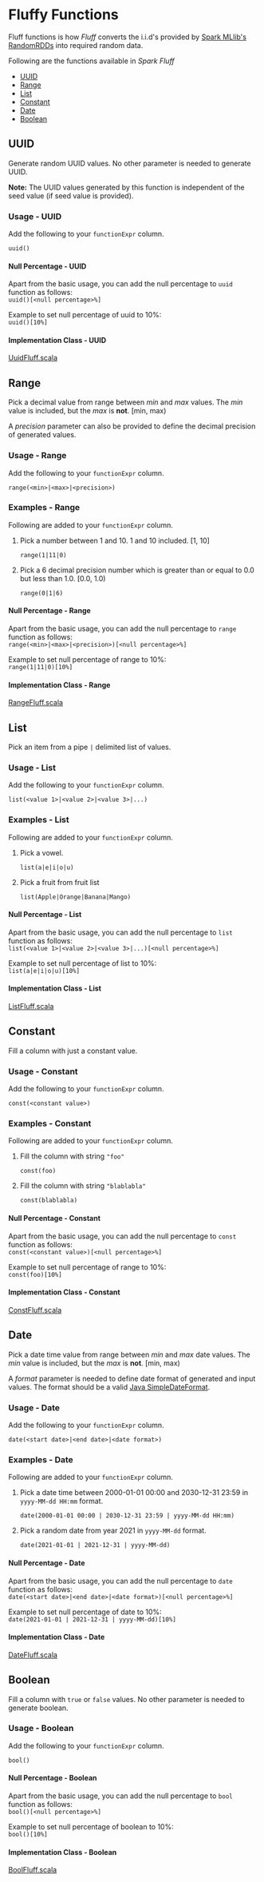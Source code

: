 # Fluffy Functions

Fluff functions is how _Fluff_ converts the i.i.d's provided by [Spark MLlib's RandomRDDs](https://spark.apache.org/docs/3.0.0-preview/api/scala/org/apache/spark/mllib/random/RandomRDDs$.html) into required random data.

Following are the functions available in _Spark Fluff_

- [UUID](#UUID)
- [Range](#Range)
- [List](#List)
- [Constant](#Constant)
- [Date](#Date)
- [Boolean](#Boolean)

## UUID

Generate random UUID values. No other parameter is needed to generate UUID.

__Note:__ The UUID values generated by this function is independent of the seed value (if seed value is provided).

### Usage - UUID

Add the following to your `functionExpr` column.

``` text
uuid()
```

#### Null Percentage - UUID

Apart from the basic usage, you can add the null percentage to `uuid` function as follows:  
`uuid()[<null percentage>%]`

Example to set null percentage of uuid to 10%:  
`uuid()[10%]`

#### Implementation Class - UUID

[UuidFluff.scala](../src/main/scala/com/github/solomonronald/spark/fluff/types/UuidFluff.scala)

## Range

Pick a decimal value from range between _min_ and _max_ values. The _min_ value is included, but the _max_ is __not__. [min, max)

A _precision_ parameter can also be provided to define the decimal precision of generated values.

### Usage - Range

Add the following to your `functionExpr` column.

``` text
range(<min>|<max>|<precision>)
```

### Examples - Range

Following are added to your `functionExpr` column.

1. Pick a number between 1 and 10. 1 and 10 included. [1, 10]

    ``` text
    range(1|11|0)
    ```

1. Pick a 6 decimal precision number which is greater than or equal to 0.0 but less than 1.0. [0.0, 1.0)

    ``` text
    range(0|1|6)
    ```

#### Null Percentage - Range

Apart from the basic usage, you can add the null percentage to `range` function as follows:  
`range(<min>|<max>|<precision>)[<null percentage>%]`

Example to set null percentage of range to 10%:  
`range(1|11|0)[10%]`

#### Implementation Class - Range

[RangeFluff.scala](../src/main/scala/com/github/solomonronald/spark/fluff/types/RangeFluff.scala)

## List

Pick an item from a pipe `|` delimited list of values. 

### Usage - List

Add the following to your `functionExpr` column.

``` text
list(<value 1>|<value 2>|<value 3>|...)
```

### Examples - List

Following are added to your `functionExpr` column.

1. Pick a vowel.

    ``` text
    list(a|e|i|o|u)
    ```

1. Pick a fruit from fruit list

    ``` text
    list(Apple|Orange|Banana|Mango)
    ```

#### Null Percentage - List

Apart from the basic usage, you can add the null percentage to `list` function as follows:  
`list(<value 1>|<value 2>|<value 3>|...)[<null percentage>%]`

Example to set null percentage of list to 10%:  
`list(a|e|i|o|u)[10%]`

#### Implementation Class - List

[ListFluff.scala](../src/main/scala/com/github/solomonronald/spark/fluff/types/ListFluff.scala)

## Constant

Fill a column with just a constant value.

### Usage - Constant

Add the following to your `functionExpr` column.

``` text
const(<constant value>)
```

### Examples - Constant

Following are added to your `functionExpr` column.

1. Fill the column with string `"foo"`

    ``` text
    const(foo)
    ```

1. Fill the column with string `"blablabla"`

    ``` text
    const(blablabla)
    ```

#### Null Percentage - Constant

Apart from the basic usage, you can add the null percentage to `const` function as follows:  
`const(<constant value>)[<null percentage>%]`

Example to set null percentage of range to 10%:  
`const(foo)[10%]`

#### Implementation Class - Constant

[ConstFluff.scala](../src/main/scala/com/github/solomonronald/spark/fluff/types/ConstFluff.scala)

## Date

Pick a date time value from range between _min_ and _max_ date values. The _min_ value is included, but the _max_ is __not__. [min, max)

A _format_ parameter is needed to define date format of generated and input values. The format should be a valid [Java SimpleDateFormat](https://docs.oracle.com/javase/7/docs/api/java/text/SimpleDateFormat.html). 

### Usage - Date

Add the following to your `functionExpr` column.

``` text
date(<start date>|<end date>|<date format>)
```

### Examples - Date

Following are added to your `functionExpr` column.

1. Pick a date time between 2000-01-01 00:00 and 2030-12-31 23:59 in `yyyy-MM-dd HH:mm` format. 

    ``` text
    date(2000-01-01 00:00 | 2030-12-31 23:59 | yyyy-MM-dd HH:mm)
    ```

1. Pick a random date from year 2021 in `yyyy-MM-dd` format.

    ``` text
    date(2021-01-01 | 2021-12-31 | yyyy-MM-dd)
    ```

#### Null Percentage - Date

Apart from the basic usage, you can add the null percentage to `date` function as follows:  
`date(<start date>|<end date>|<date format>)[<null percentage>%]`

Example to set null percentage of date to 10%:  
`date(2021-01-01 | 2021-12-31 | yyyy-MM-dd)[10%]`

#### Implementation Class - Date

[DateFluff.scala](../src/main/scala/com/github/solomonronald/spark/fluff/types/DateFluff.scala)

## Boolean

Fill a column with `true` or `false` values. No other parameter is needed to generate boolean.

### Usage - Boolean

Add the following to your `functionExpr` column.

``` text
bool()
```

#### Null Percentage - Boolean

Apart from the basic usage, you can add the null percentage to `bool` function as follows:  
`bool()[<null percentage>%]`

Example to set null percentage of boolean to 10%:  
`bool()[10%]`

#### Implementation Class - Boolean

[BoolFluff.scala](../src/main/scala/com/github/solomonronald/spark/fluff/types/BooleanFluff.scala)
